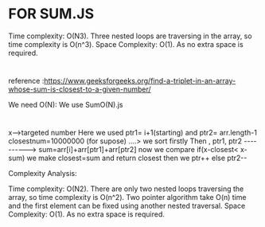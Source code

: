 # FOR SUM.JS
  Time complexity: O(N3). 
Three nested loops are traversing in the array, so time complexity is O(n^3).
Space Complexity: O(1). 
As no extra space is required.

# 
#
reference :https://www.geeksforgeeks.org/find-a-triplet-in-an-array-whose-sum-is-closest-to-a-given-number/

We need O(N):
We use SumO(N).js

#
x-->targeted number
Here we used ptr1= i+1(starting) and ptr2= arr.length-1
closestnum=10000000 (for supose) 
....> we sort firstly
Then , ptr1, ptr2 ----------> sum=arr[i]+arr[ptr1]+arr[ptr2]
now we compare if(x-closest< x- sum)
we make closest=sum and return closest
then we ptr++ else ptr2--


Complexity Analysis:

Time complexity: O(N2). 
There are only two nested loops traversing the array, so time complexity is O(n^2). Two pointer algorithm take O(n) time and the first element can be fixed using another nested traversal.
Space Complexity: O(1). 
As no extra space is required.
